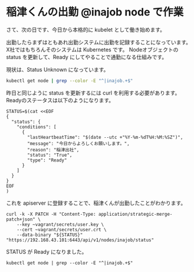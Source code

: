 # 稲津くんの出勤 @inajob node で作業

さて、次の日です、今日から本格的に kubelet として働き始めます。

出勤したらまずはともあれ出勤システムに出勤を記録することになっています。X社ではもちろんそのシステムは Kubernetes です。
Nodeオブジェクトの status を更新して、Ready にしてやることで通勤になる仕組みです。

現状は、Status Unknown になっています。

```bash
kubectl get node | grep --color -E "^|inajob.+$"
```

昨日と同じように status を更新するには curl を利用する必要があります。Readyのステータスは以下のようになります。

```
STATUS=$(cat <<EOF
{
  "status": {
    "conditions": [
      {
        "lastHeartbeatTime": "$(date --utc +"%Y-%m-%dT%H:%M:%SZ")",
        "message": "今日からよろしくお願いします。",
        "reason": "稲津出社",
        "status": "True",
        "type": "Ready"
      }
    ]
  }
}
EOF
)
```

これを apiserver に登録することで、稲津くんが出勤したことがわかります。

```
curl -k -X PATCH -H "Content-Type: application/strategic-merge-patch+json" \
    --key ~vagrant/secrets/user.key \
    --cert ~vagrant/secrets/user.crt \
    --data-binary "${STATUS}" "https://192.168.43.101:6443/api/v1/nodes/inajob/status"
```

STATUS が Ready になりました。

```
kubectl get node | grep --color -E "^|inajob.+$"
```
